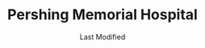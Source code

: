 ---
layout: location-page
date: Last Modified
description: "Local COVID-19 testing is available at Pershing Memorial Hospital in Brookfield, Missouri, USA."
permalink: "locations/missouri/brookfield/pershing-memorial-hospital/"
tags:
  - locations
  - missouri
title: Pershing Memorial Hospital 
state: Missouri
stateAbbr: MO
hood: "Brookfield"
address: "130 E Lockling Ave"
city: "Brookfield"
zip: "64628"
mapUrl: "http://maps.apple.com/?q=Pershing+Memorial+Hospital&address=130+E+Lockling+Ave,Brookfield,Missouri,64628"
locationType: Please contact for drive-thru/walk-in availability.
phone: "660-258-2222"
website: "http://www.phsmo.org/"
onlineBooking: undefined
closed: undefined
closedUpdate: April 17th, 2020
notes: "By appointment only. Only for individuals with symptoms. Requires phone screen."
days: Contact for hours of operation.
ctaMessage: Learn more
ctaUrl: "http://www.phsmo.org/"
---